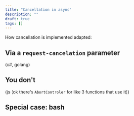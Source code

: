 ```yaml
---
title: "Cancellation in async"
description: ""
draft: true
tags: []
---
```


How cancellation is implemented adapted:

## Via a `request-cancelation` parameter
(c#, golang)

## You don't
(js (ok there's `AbortControler` for like 3 functions that use it))

## Special case: bash

